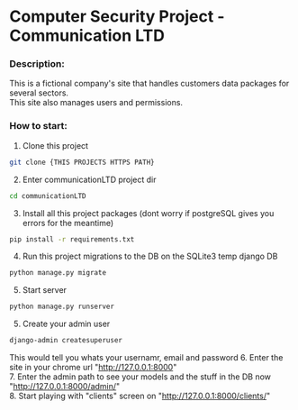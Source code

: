 # Computer Security Project - Communication LTD  
### Description:  
This is a fictional company's site that handles customers data packages for several sectors.  
This site also manages users and permissions.  

### How to start:  
1. Clone this project  
```bash
git clone {THIS PROJECTS HTTPS PATH}
```  
2. Enter communicationLTD project dir  
```bash
cd communicationLTD
```  
3. Install all this project packages (dont worry if postgreSQL gives you errors for the meantime)  
```bash
pip install -r requirements.txt
```  
4. Run this project migrations to the DB on the SQLite3 temp django DB  
```bash
python manage.py migrate
```  
5. Start server  
```bash
python manage.py runserver
```  
5. Create your admin user  
```bash
django-admin createsuperuser
```  
This would tell you whats your usernamr, email and password
6. Enter the site in your chrome url "http://127.0.0.1:8000"  
7. Enter the admin path to see your models and the stuff in the DB now "http://127.0.0.1:8000/admin/"  
8. Start playing with "clients" screen on "http://127.0.0.1:8000/clients/"
 
